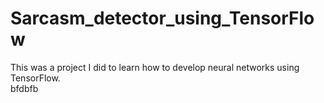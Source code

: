 # Sarcasm_detector_using_TensorFlow
This was a project I did to learn how to develop neural networks using TensorFlow. <br>
bfdbfb
